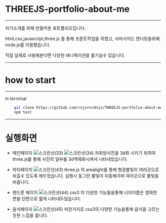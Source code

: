 # THREEJS-portfolio-about-me
---
자기소개를 위해 만들어본 포트폴리오입니다.

html,css,javascript,three.js 를 통해 프론트작업을 하였고,
서버사이드 렌더링을위해 node.js를 이용했습니다.

직접 실제로 사용해본다면 다양한 애니메이션을 즐기실수 있습니다.

---

# how to start
---

in terminal
```bash
    git clone https://github.com/rnjsrnrdnjs/THREEJS-portfolio-about-me
    npm test
```
---

# 실행화면

- 메인페이지
![스크린샷(33)](https://user-images.githubusercontent.com/49832278/129476938-787c5727-90c7-48e4-8107-7d10d4ae669c.png)
![스크린샷(34)](https://user-images.githubusercontent.com/49832278/129476942-93056005-ea9a-4548-8275-fa4a49b3cc0f.png)
자취방사진을 3d화 시키기 위하여 three.js를 통해 사진의 일부를 3d객체화시켜서 나타내었습니다.

- 파티페이지
![스크린샷(43)](https://user-images.githubusercontent.com/49832278/129476945-10581b23-8195-40a7-8c87-fd0f2631b6e9.png)
three.js 의 arealight를 통해 형광불빛이 여러곳으로 비출수 있도록 해두었습니다.
실행시 동그란 불빛이 이동해가며 여러곳으로 불빛을 비춥니다.

- 핸드폰 페이지
![스크린샷(44)](https://user-images.githubusercontent.com/49832278/129476946-b779d626-bfcc-4a5d-b529-074676fc621b.png)
css3 의 다양한 기능들을통해 너의이름은 영화한편을 단편으로 짧게 나타내두었습니다.

- 음식페이지
![스크린샷(45)](https://user-images.githubusercontent.com/49832278/129476947-e062b6f8-0b7f-49b1-af87-48c8073399d8.png)
마찬가지로 css3의 다양한 기능을통해 음식을 고르는듯한 느낌을 줍니다.
